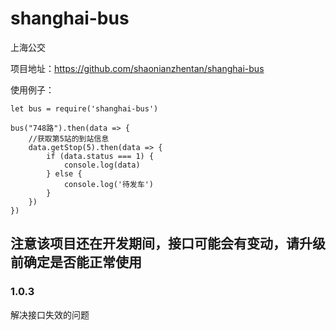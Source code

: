 # shanghai-bus
上海公交

项目地址：https://github.com/shaonianzhentan/shanghai-bus

使用例子：

    let bus = require('shanghai-bus')

    bus("748路").then(data => {
        //获取第5站的到站信息
        data.getStop(5).then(data => {
            if (data.status === 1) {
                console.log(data)
            } else {
                console.log('待发车')
            }
        })
    })


## 注意该项目还在开发期间，接口可能会有变动，请升级前确定是否能正常使用



### 1.0.3
解决接口失效的问题